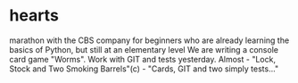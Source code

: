 # hearts
marathon with the CBS company for beginners who are already learning the basics of Python, but still at an elementary level  We are writing a console card game "Worms". Work with GIT and tests yesterday.  Almost - "Lock, Stock and Two Smoking Barrels"(c) - "Cards, GIT and  two simply tests..."
